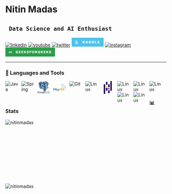 # Nitin Madas
## **` Data Science and AI Enthusiast`**


[![linkedin](https://img.shields.io/badge/linkedin-0A66C2?style=for-the-badge&logo=linkedin&logoColor=white)](https://www.linkedin.com/in/mrbriit/)
[![youtube](https://img.shields.io/badge/youtube-FF0000?style=for-the-badge&logo=youtube&logoColor=white)](https://youtube.com/c/crazycoder)
[![twitter](https://img.shields.io/badge/twitter-1DA1F2?style=for-the-badge&logo=twitter&logoColor=white)](https://twitter.com/mrbriit)
[<img src="https://raw.githubusercontent.com/nitinmadas/nitinmadas/main/kaggle_badge.png" width=100px height=28px />](https://kaggle.com/nitinmadas)
[![instagram](https://img.shields.io/badge/instagram-ec0075?style=for-the-badge&logo=instagram&logoColor=white)](https://instagram.com/nitinmadas24)
[<img src="https://raw.githubusercontent.com/nitinmadas/nitinmadas/main/gfg_badge.png" width=155px height=28px />](https://kaggle.com/nitinmadas)

<!--[![geeksforgeeks](https://img.shields.io/badge/geeksforgeeks-2a9d47?style=for-the-badge)](https://auth.geeksforgeeks.org/user/nitinmadas/) -->


---

### 🧰 Languages and Tools

<img align="left" alt="Java" width="40px" style="padding-right:10px;" src="https://raw.githubusercontent.com/danielcranney/readme-generator/main/public/icons/skills/python-colored.svg"/>
<img align="left" alt="Spring" width="40px" style="padding-right:10px;" src="https://raw.githubusercontent.com/danielcranney/readme-generator/main/public/icons/skills/rlang-colored.svg" />
<img align="left" alt="TypeScript" width="40px" style="padding-right:10px;" src="https://raw.githubusercontent.com/devicons/devicon/master/icons/postgresql/postgresql-original-wordmark.svg" />
<img align="left" alt="Angular" width="40px" style="padding-right:10px;" src="https://raw.githubusercontent.com/devicons/devicon/master/icons/mysql/mysql-original-wordmark.svg" />
<img align="left" alt="Git" width="40px" style="padding-right:10px;" src="https://img.icons8.com/color/48/000000/microsoft-excel-2019--v1.png" />
<img align="left" alt="Linux" width="40px" style="padding-right:10px;" src="https://img.icons8.com/color/48/000000/power-bi.png" />

<img align="left" alt="Linux" width="40px" style="padding-right:10px;" src="https://raw.githubusercontent.com/devicons/devicon/2ae2a900d2f041da66e950e4d48052658d850630/icons/pandas/pandas-original.svg" />
<img align="left" alt="Linux" width="40px" style="padding-right:10px;" src="https://seaborn.pydata.org/_images/logo-mark-lightbg.svg" />
<img align="left" alt="Linux" width="40px" style="padding-right:10px;" src="https://upload.wikimedia.org/wikipedia/commons/0/05/Scikit_learn_logo_small.svg" />

<img align="left" alt="Linux" width="40px" style="padding-right:10px;" src="https://www.vectorlogo.zone/logos/git-scm/git-scm-icon.svg" />
<img align="left" alt="Linux" width="40px" style="padding-right:10px;" src="https://www.vectorlogo.zone/logos/pocoo_flask/pocoo_flask-icon.svg" />

<img align="left" alt="Linux" width="40px" style="padding-right:10px;" src="https://cdn.worldvectorlogo.com/logos/django.svg" />

<br>
<br>

<!--
<p align="left"> <img src="https://komarev.com/ghpvc/?username=nitinmadas&label=Profile%20views&color=0e75b6&style=flat" alt="nitinmadas" /> </p>
<p align="left"> <a href="https://twitter.com/nitinmadas24" target="blank"><img src="https://img.shields.io/twitter/follow/nitinmadas24?logo=twitter&style=for-the-badge" alt="nitinmadas24" /></a> </p>
-->
### 📊 Stats

<!-- <img align="left" src="https://github-readme-stats.vercel.app/api/top-langs?username=nitinmadas&show_icons=true&locale=en&layout=compact&theme=gruvbox" alt="nitinmadas" height="195px" /> -->

<img align="left" src="https://github-readme-stats.vercel.app/api?username=nitinmadas&show_icons=true&theme=gruvbox" height="200px" width="400px" alt="nitinmadas" />
<img align="left" src="https://streak-stats.demolab.com/?user=nitinmadas&theme=gruvbox&border_radius=4.5" height="200px" width="400px" alt="nitinmadas" />


#


